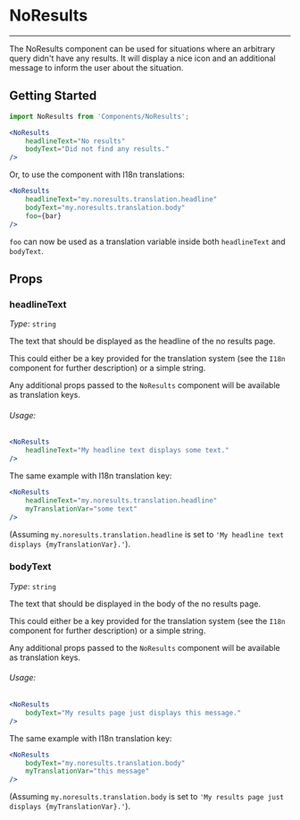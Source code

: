 # NoResults
---

The NoResults component can be used for situations where an arbitrary query didn't have any results. It will display a nice icon and an additional message to inform the user about the situation.

## Getting Started

```jsx
import NoResults from 'Components/NoResults';

<NoResults
    headlineText="No results"
    bodyText="Did not find any results."
/>
```

Or, to use the component with I18n translations:

```jsx
<NoResults
    headlineText="my.noresults.translation.headline"
    bodyText="my.noresults.translation.body"
    foo={bar}
/>
```

`foo` can now be used as a translation variable inside both `headlineText` and `bodyText`.

## Props

### headlineText

_Type_: `string`  

The text that should be displayed as the headline of the no results page.

This could either be a key provided for the translation system (see the `I18n` component for further description) or a simple string.

Any additional props passed to the `NoResults` component will be available as translation keys.

###### Usage:

```jsx
<NoResults
    headlineText="My headline text displays some text."
/>
```

The same example with I18n translation key:

```jsx
<NoResults
    headlineText="my.noresults.translation.headline"
    myTranslationVar="some text"
/>
```

(Assuming `my.noresults.translation.headline` is set to `'My headline text displays {myTranslationVar}.'`).

### bodyText

_Type_: `string`  

The text that should be displayed in the body of the no results page.

This could either be a key provided for the translation system (see the `I18n` component for further description)
or a simple string.

Any additional props passed to the `NoResults` component will be available as translation keys.

###### Usage:

```jsx
<NoResults
    bodyText="My results page just displays this message."
/>
```

The same example with I18n translation key:

```jsx
<NoResults
    bodyText="my.noresults.translation.body"
    myTranslationVar="this message"
/>
```

(Assuming `my.noresults.translation.body` is set to `'My results page just displays {myTranslationVar}.'`).
